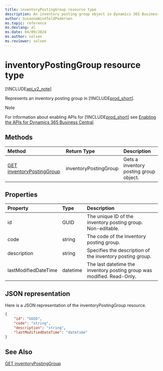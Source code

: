 ```yaml
---
title: inventoryPostingGroup resource type
description: An inventory posting group object in Dynamics 365 Business Central.
author: SusanneWindfeldPedersen
ms.topic: reference
ms.devlang: al
ms.date: 04/09/2024
ms.author: solsen
ms.reviewer: solsen
---
```


# inventoryPostingGroup resource type

[!INCLUDE[api_v2_note](../../../includes/api_v2_note.md)]

<!-- START>DO_NOT_EDIT -->
<!-- IMPORTANT:Do not edit any of the content between here and the END>DO_NOT_EDIT. -->
Represents an inventory posting group in [!INCLUDE[prod_short](../../../includes/prod_short.md)].

> [!NOTE]
> For information about enabling APIs for [!INCLUDE[prod_short](../../../includes/prod_short.md)] see [Enabling the APIs for Dynamics 365 Business Central](../enabling-apis-for-dynamics-nav.md).

## Methods

| Method | Return Type|Description |
|:--------------------|:-----------|:-------------------------|
|[GET inventoryPostingGroup](../api/dynamics_inventorypostinggroup_get.md)|inventoryPostingGroup|Gets a inventory posting group object.|



## Properties

| Property           | Type   |Description     |
|:-------------------|:-------|:---------------|
|id|GUID|The unique ID of the inventory posting group. Non-editable.|
|code|string|The code of the inventory posting group.|
|description|string|Specifies the description of the inventory posting group.|
|lastModifiedDateTime|datetime|The last datetime the inventory posting group was modified. Read-Only.|

## JSON representation

Here is a JSON representation of the inventoryPostingGroup resource.


```json
{
    "id": "GUID",
    "code": "string",
    "description": "string",
    "lastModifiedDateTime": "datetime"
}
```
<!-- IMPORTANT: END>DO_NOT_EDIT -->

## See Also
[GET inventoryPostingGroup](../api/dynamics_inventorypostinggroup_get.md)

